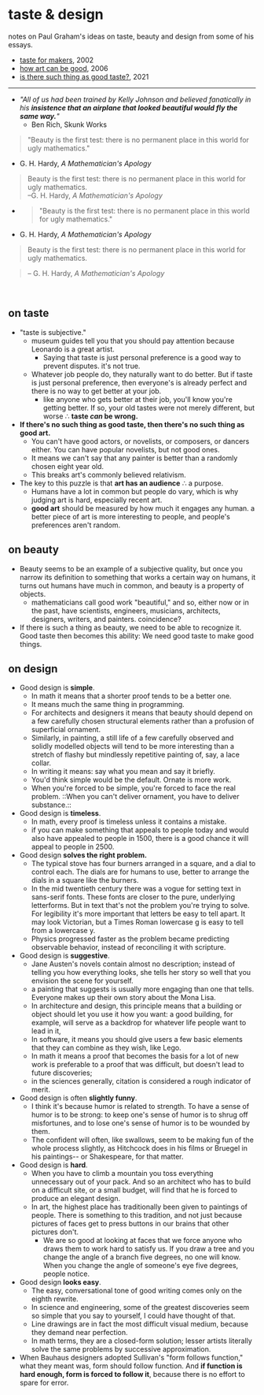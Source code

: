 # taste & design

notes on Paul Graham's ideas on taste, beauty and design from some of his essays.  
- [taste for makers](http://paulgraham.com/taste.html), 2002
- [how art can be good](http://www.paulgraham.com/goodart.html), 2006
- [is there such thing as good taste?](http://paulgraham.com/goodtaste.html), 2021

- ---

- *"All of us had been trained by Kelly Johnson and believed fanatically in his **insistence that an airplane that looked beautiful would fly the same way.**"*
    -  Ben Rich, Skunk Works

> "Beauty is the first test: there is no permanent place in this world for ugly mathematics."  
- G. H. Hardy, _A Mathematician's Apology_

> Beauty is the first test: there is no permanent place in this world for ugly mathematics.  
> –G. H. Hardy, _A Mathematician's Apology_


- > "Beauty is the first test: there is no permanent place in this world for ugly mathematics."  
- G. H. Hardy, _A Mathematician's Apology_

> Beauty is the first test: there is no permanent place in this world for ugly mathematics.  

> – G. H. Hardy, _A Mathematician's Apology_



⠀ 

## on taste
- "taste is subjective."
    - museum guides tell you that you should pay attention because Leonardo is a great artist.
        - Saying that taste is just personal preference is a good way to prevent disputes. it's not true.
    - Whatever job people do, they naturally want to do better. But if taste is just personal preference, then everyone's is already perfect and there is no way to get better at your job.
        - like anyone who gets better at their job, you'll know you're getting better. If so, your old tastes were not merely different, but worse ∴ **taste *can* be wrong.**
- **If there's no such thing as good taste, then there's no such thing as good art.**
    - You can't have good actors, or novelists, or composers, or dancers either. You can have popular novelists, but not good ones.
    - It means we can't say that any painter is better than a randomly chosen eight year old.
    - This breaks art's commonly believed relativism. 
- The key to this puzzle is that **art has an audience** ∴ a purpose. 
    - Humans have a lot in common but people do vary, which is why judging art is hard, especially recent art.
    - **good art** should be measured by how much it engages any human. a better piece of art is more interesting to people, and people's preferences aren't random.


## on beauty
- Beauty seems to be an example of a subjective quality, but once you narrow its definition to something that works a certain way on humans, it turns out humans have much in common, and beauty is a property of objects.
    - mathematicians call good work "beautiful," and so, either now or in the past, have scientists, engineers, musicians, architects, designers, writers, and painters. coincidence?
- If there is such a thing as beauty, we need to be able to recognize it. Good taste then becomes this ability: We need good taste to make good things.


## on design
- Good design is **simple**.
    - In math it means that a shorter proof tends to be a better one.
    - It means much the same thing in programming.
    - For architects and designers it means that beauty should depend on a few carefully chosen structural elements rather than a profusion of superficial ornament.
    - Similarly, in painting, a still life of a few carefully observed and solidly modelled objects will tend to be more interesting than a stretch of flashy but mindlessly repetitive painting of, say, a lace collar.
    - In writing it means: say what you mean and say it briefly.
    - You'd think simple would be the default. Ornate is more work.
    - When you're forced to be simple, you're forced to face the real problem. ::When you can't deliver ornament, you have to deliver substance.::
- Good design is **timeless**.
    - In math, every proof is timeless unless it contains a mistake.
    - if you can make something that appeals to people today and would also have appealed to people in 1500, there is a good chance it will appeal to people in 2500.
- Good design **solves the right problem.**
    - The typical stove has four burners arranged in a square, and a dial to control each. The dials are for humans to use, better to arrange the dials in a square like the burners.
    - In the mid twentieth century there was a vogue for setting text in sans-serif fonts. These fonts are closer to the pure, underlying letterforms. But in text that's not the problem you're trying to solve. For legibility it's more important that letters be easy to tell apart. It may look Victorian, but a Times Roman lowercase g is easy to tell from a lowercase y.
    - Physics progressed faster as the problem became predicting observable behavior, instead of reconciling it with scripture.
- Good design is **suggestive**.
    - Jane Austen's novels contain almost no description; instead of telling you how everything looks, she tells her story so well that you envision the scene for yourself.
    - a painting that suggests is usually more engaging than one that tells. Everyone makes up their own story about the Mona Lisa.
    - In architecture and design, this principle means that a building or object should let you use it how you want: a good building, for example, will serve as a backdrop for whatever life people want to lead in it,
    - In software, it means you should give users a few basic elements that they can combine as they wish, like Lego.
    - In math it means a proof that becomes the basis for a lot of new work is preferable to a proof that was difficult, but doesn't lead to future discoveries;
    - in the sciences generally, citation is considered a rough indicator of merit.
- Good design is often **slightly funny**.
    - I think it's because humor is related to strength. To have a sense of humor is to be strong: to keep one's sense of humor is to shrug off misfortunes, and to lose one's sense of humor is to be wounded by them.
    - The confident will often, like swallows, seem to be making fun of the whole process slightly, as Hitchcock does in his films or Bruegel in his paintings-- or Shakespeare, for that matter.
- Good design is **hard**.
    - When you have to climb a mountain you toss everything unnecessary out of your pack. And so an architect who has to build on a difficult site, or a small budget, will find that he is forced to produce an elegant design.
    - In art, the highest place has traditionally been given to paintings of people. There is something to this tradition, and not just because pictures of faces get to press buttons in our brains that other pictures don't.
        - We are so good at looking at faces that we force anyone who draws them to work hard to satisfy us. If you draw a tree and you change the angle of a branch five degrees, no one will know. When you change the angle of someone's eye five degrees, people notice.
- Good design **looks easy**.
    - The easy, conversational tone of good writing comes only on the eighth rewrite.
    - In science and engineering, some of the greatest discoveries seem so simple that you say to yourself, I could have thought of that.
    - Line drawings are in fact the most difficult visual medium, because they demand near perfection. 
    - In math terms, they are a closed-form solution; lesser artists literally solve the same problems by successive approximation.
- When Bauhaus designers adopted Sullivan's "form follows function," what they meant was, form should follow function. And **if function is hard enough, form is forced to follow it**, because there is no effort to spare for error.